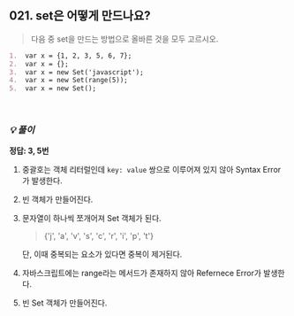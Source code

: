 ## 021. set은 어떻게 만드나요?

> 다음 중 set을 만드는 방법으로 올바른 것을 모두 고르시오.

```md
1.  var x = {1, 2, 3, 5, 6, 7};
2.  var x = {};
3.  var x = new Set('javascript');
4.  var x = new Set(range(5));
5.  var x = new Set();
```

<br>

### _💡 풀이_

**정답: 3, 5번**

1. 중괄호는 객체 리터럴인데 `key: value` 쌍으로 이루어져 있지 않아 Syntax Error가 발생한다.
2. 빈 객체가 만들어진다.
3. 문자열이 하나씩 쪼개어져 Set 객체가 된다.

   > {'j', 'a', 'v', 's', 'c', 'r', 'i', 'p', 't'}

   단, 이때 중복되는 요소가 있다면 중복이 제거된다.

4. 자바스크립트에는 range라는 메서드가 존재하지 않아 Refernece Error가 발생한다.
5. 빈 Set 객체가 만들어진다.
